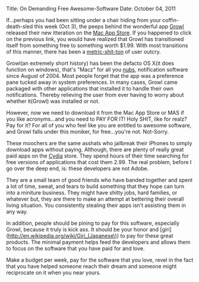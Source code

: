 Title: On Demanding Free Awesome-Software
Date: October 04, 2011

If...perhaps you had been sitting under a chair hiding from your coffin-death-sled this week (Oct 3), the peeps behind the wonderful app [Growl](http://growl.info/) released their new itteration on the [Mac App Store](http://itunes.apple.com/us/app/growl/id467939042?mt=12). If you happened to click on the previous link, you would have realized that Growl has transitioned itself from something free to something worth $1.99. With most transitions of this manner, there has been a [metric-shit-ton](http://youtu.be/-JFfN5pKzFU) of user outcry.

Growl(an extremely short history) has been the defacto OS X(it does function on windows), that's "Macz" for all you [nubs](http://youtu.be/migIVbzPW5U), notification software since August of 2004. Most people forget that the app was a preference pane tucked away in system preferences. In many cases, Growl came packaged with other applications that installed it to handle their own notifications. Thereby relieving the user from ever having to worry about whether it(Growl) was installed or not.

However, now we need to download it from the Mac App Store or MAS if you like acronyms...and you need to PAY FOR IT! Holy SHIT, like for realz? Pay for it? For all of you who feel like you are entitled to awesome software, and Growl falls under this moniker, for free...you're not. Not-Sorry.

These moochers are the same asshats who jailbreak their iPhones to simply download apps without paying. Although, there are plenty of really great paid apps on the [Cydia](http://youtu.be/migIVbzPW5U) store. They spend hours of their time searching for free versions of applications that cost them 2.99. The real problem, before I go over the deep end, is: these developers are not Adobe.

They are a small team of good friends who have banded together and spent a lot of time, sweat, and tears to build something that they hope can turn into a miniture business. They might have shitty jobs, hard families, or whatever but, they are there to make an attempt at bettering their overall living situation. You consistently stealing their apps isn't assisting them in any way.

In addition, people should be pining to pay for this software, especially Growl, because it truly is kick ass. It should be your honor and [giri](http://en.wikipedia.org/wiki/Giri_(Japanese\)) to pay for these great products. The minimal payment helps feed the developers and allows them to focus on the software that you have paid for and love.

Make a budget per week, pay for the software that you love, revel in the fact that you have helped someone reach their dream and someone might reciprocate on it when you near yours.
